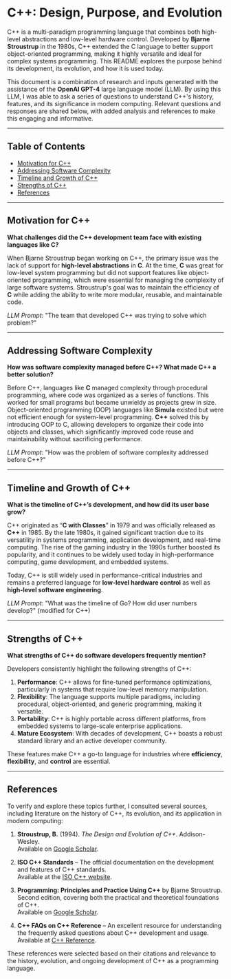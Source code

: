 # C++: Design, Purpose, and Evolution

C++ is a multi-paradigm programming language that combines both high-level abstractions and low-level hardware control. Developed by **Bjarne Stroustrup** in the 1980s, C++ extended the C language to better support object-oriented programming, making it highly versatile and ideal for complex systems programming. This README explores the purpose behind its development, its evolution, and how it is used today.

This document is a combination of research and inputs generated with the assistance of the **OpenAI GPT-4** large language model (LLM). By using this LLM, I was able to ask a series of questions to understand C++'s history, features, and its significance in modern computing. Relevant questions and responses are shared below, with added analysis and references to make this engaging and informative.

---

## Table of Contents
- [Motivation for C++](#motivation-for-c)
- [Addressing Software Complexity](#addressing-software-complexity)
- [Timeline and Growth of C++](#timeline-and-growth-of-c)
- [Strengths of C++](#strengths-of-c)
- [References](#references)

---

## Motivation for C++
**What challenges did the C++ development team face with existing languages like C?**

When Bjarne Stroustrup began working on C++, the primary issue was the lack of support for **high-level abstractions** in **C**. At the time, **C** was great for low-level system programming but did not support features like object-oriented programming, which were essential for managing the complexity of large software systems. Stroustrup's goal was to maintain the efficiency of **C** while adding the ability to write more modular, reusable, and maintainable code.

*LLM Prompt*: "The team that developed C++ was trying to solve which problem?"

---

## Addressing Software Complexity
**How was software complexity managed before C++? What made C++ a better solution?**

Before C++, languages like **C** managed complexity through procedural programming, where code was organized as a series of functions. This worked for small programs but became unwieldy as projects grew in size. Object-oriented programming (OOP) languages like **Simula** existed but were not efficient enough for system-level programming. **C++** solved this by introducing OOP to C, allowing developers to organize their code into objects and classes, which significantly improved code reuse and maintainability without sacrificing performance.

*LLM Prompt*: "How was the problem of software complexity addressed before C++?"

---

## Timeline and Growth of C++
**What is the timeline of C++’s development, and how did its user base grow?**

C++ originated as “**C with Classes**” in 1979 and was officially released as **C++** in 1985. By the late 1980s, it gained significant traction due to its versatility in systems programming, application development, and real-time computing. The rise of the gaming industry in the 1990s further boosted its popularity, and it continues to be widely used today in high-performance computing, game development, and embedded systems.

Today, C++ is still widely used in performance-critical industries and remains a preferred language for **low-level hardware control** as well as **high-level software engineering**.

*LLM Prompt*: "What was the timeline of Go? How did user numbers develop?" (modified for C++)

---

## Strengths of C++
**What strengths of C++ do software developers frequently mention?**

Developers consistently highlight the following strengths of C++:
1. **Performance**: C++ allows for fine-tuned performance optimizations, particularly in systems that require low-level memory manipulation.
2. **Flexibility**: The language supports multiple paradigms, including procedural, object-oriented, and generic programming, making it versatile.
3. **Portability**: C++ is highly portable across different platforms, from embedded systems to large-scale enterprise applications.
4. **Mature Ecosystem**: With decades of development, C++ boasts a robust standard library and an active developer community.

These features make C++ a go-to language for industries where **efficiency**, **flexibility**, and **control** are essential.

---

## References

To verify and explore these topics further, I consulted several sources, including literature on the history of C++, its evolution, and its application in modern computing:

1. **Stroustrup, B.** (1994). *The Design and Evolution of C++*. Addison-Wesley.  
   Available on [Google Scholar](https://scholar.google.com/scholar?q=The+Design+and+Evolution+of+C++).

2. **ISO C++ Standards** – The official documentation on the development and features of C++ standards.  
   Available at the [ISO C++ website](https://isocpp.org/std/the-standard).

3. **Programming: Principles and Practice Using C++** by Bjarne Stroustrup.  
   Second edition, covering both the practical and theoretical foundations of C++.  
   Available on [Google Scholar](https://scholar.google.com/scholar?q=Programming:+Principles+and+Practice+Using+C++).

4. **C++ FAQs on C++ Reference** – An excellent resource for understanding the frequently asked questions about C++ development and usage.  
   Available at [C++ Reference](https://en.cppreference.com/w/cpp/faq).

These references were selected based on their citations and relevance to the history, evolution, and ongoing development of C++ as a programming language.
